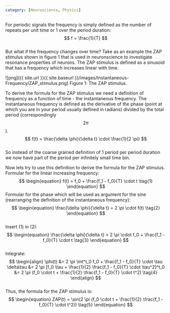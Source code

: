 ```yaml
---
category: [Neuroscience, Physics]
---
```


For periodic signals the frequency is simply defined as the number of repeats per unit time or 1 over the period duration:  
$$ f = \frac{1}{T} $$  
But what if the frequency changes over time? Take as an example the ZAP stimulus shown in figure 1 that is used in neuronscience to investigate resonance properties of neurons. The ZAP stimulus is defined as a sinusoid that has a frequency which increases linear with time.  

![png]({{ site.url }}{{ site.baseurl }}/images/Instantaneous-Frequency/ZAP_stimulus.png)
Figure 1: The ZAP stimulus.  

To derive the formula for the ZAP stimulus we need a definition of frequency as a function of time - the instantaneous frequency. The instantaneous frequency is defined as the derivative of the phase (point at which you are in your period usually defined in radians) divided by the total period (correspondingly $$ 2 \pi $$).  
$$ f(t) = \frac{\delta \phi}{\delta t} \cdot \frac{1}{2 \pi} $$  
So instead of the coarse grained definition of 1 period per period duration we now have part of the period per infinitely small time bin.

Now lets try to use this definition to derive the formula for the ZAP stimulus.  
Formular for the linear increasing frequency:  
$$ \begin{equation}
f(t) = f_0 + \frac{f_1 - f_0}{T} \cdot t \tag{1}
\end{equation} $$
Formular for the phase which will be used as argument for the sine (rearranging the definition of the instantaneous frequency): 
$$ \begin{equation}
\frac{\delta \phi}{\delta t} = 2 \pi \cdot f(t) \tag{2}
\end{equation} $$  
Insert (1) in (2):  
$$ \begin{equation}
\frac{\delta \phi}{\delta t} = 2 \pi \cdot f_0 + \frac{f_1 - f_0}{T} \cdot t \tag{3}
\end{equation} $$  
Integrate:  
$$ \begin{align}
\phi(t) &= 2 \pi \int^t_0 f_0 + \frac{f_1 - f_0}{T} \cdot \tau \delta\tau
&= 2 \pi [f_0 \tau + \frac{1}{2} \frac{f_1 - f_0}{T} \cdot \tau^2]^t_0
&= 2 \pi (f_0 \cdot t + \frac{1}{2} \frac{f_1 - f_0}{T} \cdot t^2) \tag{4}
\end{align} $$  
Thus, the formula for the ZAP stimulus is:  
$$ \begin{equation}
ZAP(t) = \sin(2 \pi (f_0 \cdot t + \frac{1}{2} \frac{f_1 - f_0}{T} \cdot t^2)) \tag{5}
\end{equation} $$  
